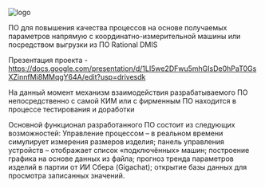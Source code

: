 ![logo](https://github.com/boumer7/FitronQI/assets/33152397/6236e6f0-bea9-4464-b68e-c010a7bb2921)

ПО для повышения качества процессов на основе получаемых параметров напрямую с координатно-измерительной машины или посредством выгрузки из ПО Rational DMIS

Презентация проекта -
https://docs.google.com/presentation/d/1LI5we2DFwu5mhGIsDe0hPaT0GsXZinnfMi8MMqgY64A/edit?usp=drivesdk

На данный момент механизм взаимодействия разрабатываемого ПО непосредственно с самой КИМ или с фирменным ПО находится в процессе тестирования и доработки

Основной функционал разработанного ПО состоит из следующих возможностей:
Управление процессом – в реальном времени симулирует измерения размеров изделия; панель управления устройств – отображает список «подключённых» машин; построение графика на основе данных из файла; прогноз тренда параметров изделий в партии от ИИ Сбера (Gigachat); открытие базы данных для просмотра записанных значений.



